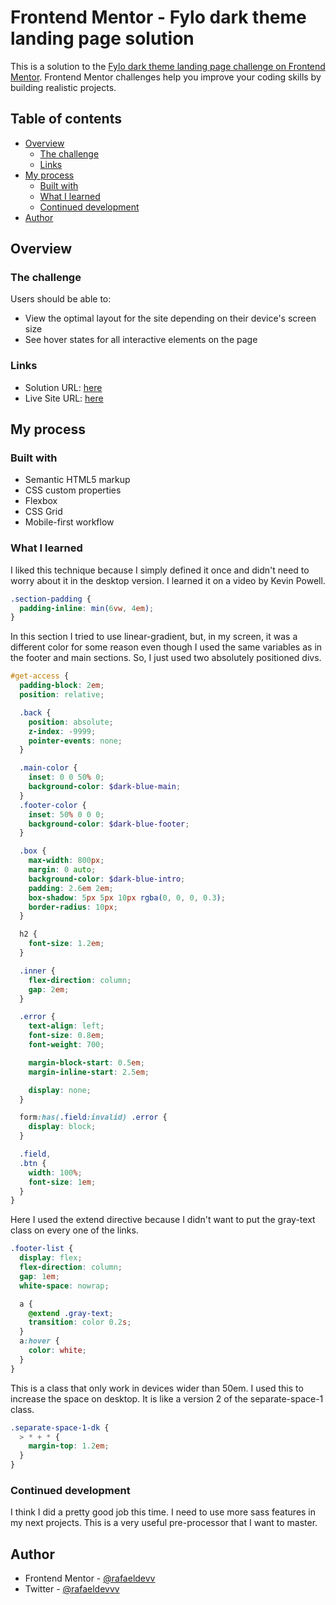 # Frontend Mentor - Fylo dark theme landing page solution

This is a solution to the [Fylo dark theme landing page challenge on Frontend Mentor](https://www.frontendmentor.io/challenges/fylo-dark-theme-landing-page-5ca5f2d21e82137ec91a50fd). Frontend Mentor challenges help you improve your coding skills by building realistic projects.

## Table of contents

- [Overview](#overview)
  - [The challenge](#the-challenge)
  - [Links](#links)
- [My process](#my-process)
  - [Built with](#built-with)
  - [What I learned](#what-i-learned)
  - [Continued development](#continued-development)
- [Author](#author)

## Overview

### The challenge

Users should be able to:

- View the optimal layout for the site depending on their device's screen size
- See hover states for all interactive elements on the page

### Links

- Solution URL: [here](https://github.com/rafaeldevvv/fylo-dark-theme)
- Live Site URL: [here](https://rafaeldevvv.github.io/fylo-dark-theme/)

## My process

### Built with

- Semantic HTML5 markup
- CSS custom properties
- Flexbox
- CSS Grid
- Mobile-first workflow

### What I learned

I liked this technique because I simply defined it once and didn't need to worry about it in the desktop version. I learned it on a video by Kevin Powell.

```scss
.section-padding {
  padding-inline: min(6vw, 4em);
}
```

In this section I tried to use linear-gradient, but, in my screen, it was a different color for some reason even though I used the same variables as in the footer and main sections. So, I just used two absolutely positioned divs.

```scss
#get-access {
  padding-block: 2em;
  position: relative;

  .back {
    position: absolute;
    z-index: -9999;
    pointer-events: none;
  }

  .main-color {
    inset: 0 0 50% 0;
    background-color: $dark-blue-main;
  }
  .footer-color {
    inset: 50% 0 0 0;
    background-color: $dark-blue-footer;
  }

  .box {
    max-width: 800px;
    margin: 0 auto;
    background-color: $dark-blue-intro;
    padding: 2.6em 2em;
    box-shadow: 5px 5px 10px rgba(0, 0, 0, 0.3);
    border-radius: 10px;
  }

  h2 {
    font-size: 1.2em;
  }

  .inner {
    flex-direction: column;
    gap: 2em;
  }

  .error {
    text-align: left;
    font-size: 0.8em;
    font-weight: 700;

    margin-block-start: 0.5em;
    margin-inline-start: 2.5em;

    display: none;
  }

  form:has(.field:invalid) .error {
    display: block;
  }

  .field,
  .btn {
    width: 100%;
    font-size: 1em;
  }
}
```

Here I used the extend directive because I didn't want to put the gray-text class on every one of the links.

```scss
.footer-list {
  display: flex;
  flex-direction: column;
  gap: 1em;
  white-space: nowrap;

  a {
    @extend .gray-text;
    transition: color 0.2s;
  }
  a:hover {
    color: white;
  }
}
```

This is a class that only work in devices wider than 50em. I used this to increase the space on desktop. It is like a version 2 of the separate-space-1 class.
```scss
.separate-space-1-dk {
  > * + * {
    margin-top: 1.2em;
  }
}
```

### Continued development
I think I did a pretty good job this time. I need to use more sass features in my next projects. This is a very useful pre-processor that I want to master.

## Author

- Frontend Mentor - [@rafaeldevv](https://www.frontendmentor.io/profile/rafaeldevvv)
- Twitter - [@rafaeldevvv](https://www.twitter.com/rafaeldevvv)
